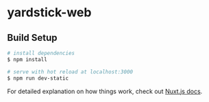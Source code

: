 # yardstick-web

## Build Setup

```bash
# install dependencies
$ npm install

# serve with hot reload at localhost:3000
$ npm run dev-static
```

For detailed explanation on how things work, check out [Nuxt.js docs](https://nuxtjs.org).
